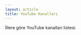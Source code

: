 ```yaml
---
layout: article
title: YouTube Kanalları
---
```


İllere göre YouTube kanalları listesi.

<script>
var data={
    '06': [{
        title: 'Angara Bebesi',
        url: 'https://www.youtube.com/channel/UCXssGfBY5Q9LZIFflo5mBbA'
    }]
};
</script>
